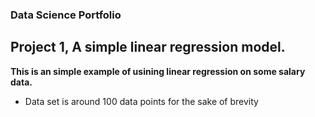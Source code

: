 ### Data Science Portfolio


## Project 1, A simple linear regression model.

**This is an simple example of usining linear regression on some salary data.**

- Data set is around 100 data points for the sake of brevity


